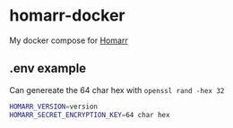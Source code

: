 # homarr-docker

My docker compose for [Homarr](https://homarr.dev/)

## .env example

Can genereate the 64 char hex with `openssl rand -hex 32`

```bash
HOMARR_VERSION=version
HOMARR_SECRET_ENCRYPTION_KEY=64 char hex
```
